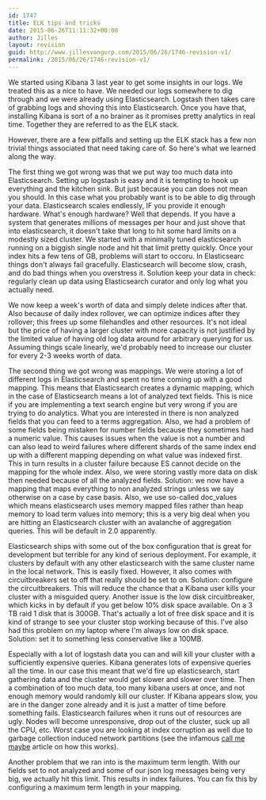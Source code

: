 ```yaml
---
id: 1747
title: ELK tips and tricks
date: 2015-06-26T11:11:32+00:00
author: Jilles
layout: revision
guid: http://www.jillesvangurp.com/2015/06/26/1746-revision-v1/
permalink: /2015/06/26/1746-revision-v1/
---
```

We started using Kibana 3 last year to get some insights in our logs. We treated this as a nice to have. We needed our logs somewhere to dig through and we were already using Elasticsearch. Logstash then takes care of grabbing logs and shoving this into Elasticsearch. Once you have that, installing Kibana is sort of a no brainer as it promises pretty analytics in real time. Together they are referred to as the ELK stack.

However, there are a few pitfalls and setting up the ELK stack has a few non trivial things associated that need taking care of. So here's what we learned along the way.

The first thing we got wrong was that we put way too much data into Elasticsearch. Setting up logstash is easy and it is tempting to hook up everything and the kitchen sink. But just because you can does not mean you should. In this case what you probably want is to be able to dig through your data. Elasticsearch scales endlessly, IF you provide it enough hardware. What's enough hardware? Well that depends. If you have a system that generates millions of messages per hour and just shove that into elasticsearch, it doesn't take that long to hit some hard limits on a modestly sized cluster. We started with a minimally tuned elasticsearch running on a biggish single node and hit that limit pretty quickly. Once your index hits a few tens of GB, problems will start to occoru. In Elasticsearc things don't always fail gracefully. Elasticsearch will become slow, crash, and do bad things when you overstress it. Solution keep your data in check: regularly clean up data using Elasticsearch curator and only log what you actually need. 

We now keep a week's worth of data and simply delete indices after that. Also because of daily index rollover, we can optimize indices after they rollover; this frees up some filehandles and other resources. It's not ideal but the price of having a larger cluster with more capacity is not justified by the limited value of having old log data around for arbitrary querying for us. Assuming things scale linearly, we'd probably need to increase our cluster for every 2-3 weeks worth of data.

The second thing we got wrong was mappings. We were storing a lot of different logs in Elasticsearch and spent no time coming up with a good mapping. This means that Elasticsearch creates a dynamic mapping, which in the case of Elasticsearch means a lot of analyzed text fields. This is nice if you are implementing a text search engine but very wrong if you are trying to do analytics. What you are interested in there is non analyzed fields that you can feed to a terms aggregation. Also, we had a problem of some fields being mistaken for number fields because they sometimes had a numeric value. This causes issues when the value is not a number and can also lead to weird failures where different shards of the same index end up with a different mapping depending on what value was indexed first. This in turn results in a cluster failure because ES cannot decide on the mapping for the whole index. Also, we were storing vastly more data on disk then needed because of all the analyzed fields. Solution: we now have a mapping that maps everything to non analyzed strings unless we say otherwise on a case by case basis. Also, we use so-called doc_values which means elasticsearch uses memory mapped files rather than heap memory to load term values into memory; this is a very big deal when you are hitting an Elasticsearch cluster with an avalanche of aggregation queries. This will be default in 2.0 apparently.

Elasticsearch ships with some out of the box configuration that is great for development but terrible for any kind of serious deployment. For example, it clusters by default with any other elasticsearch with the same cluster name in the local network. This is easily fixed. However, it also comes with circuitbreakers set to off that really should be set to on. Solution: configure the circuitbreakers. This will reduce the chance that a Kibana user kills your cluster with a misguided query. Another issue is the low disk circuitbreaker, which kicks in by default if you get below 10% disk space available. On a 3 TB raid 1 disk that is 300GB. That's actually a lot of free disk space and it is kind of strange to see your cluster stop working because of this. I've also had this problem on my laptop where I'm always low on disk space. Solution: set it to something less conservative like a 100MB.

Especially with a lot of logstash data you can and will kill your cluster with a sufficiently expensive queries. Kibana generates lots of expensive queries all the time. In our case this meant that we'd fire up elasticsearch, start gathering data and the cluster would get slower and slower over time. Then a combination of too much data, too many kibana users at once, and not enough memory would randomly kill our cluster. If Kibana appears slow, you are in the danger zone already and it is just a matter of time before something fails. Elasticsearch failures when it runs out of resources are ugly. Nodes will become unresponsive, drop out of the cluster, suck up all the CPU, etc. Worst case you are looking at index corruption as well due to garbage collection induced network partitions (see the infamous <a href="https://aphyr.com/posts/323-call-me-maybe-elasticsearch-1-5-0">call me maybe</a> article on how this works).

Another problem that we ran into is the maximum term length. With our fields set to not analyzed and some of our json log messages being very big, we actually hit this limit. This results in index failures. You can fix this by configuring a maximum term length in your mapping.

